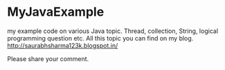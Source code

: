 # MyJavaExample
my example code on various Java topic. Thread, collection, String, logical programming question etc. All this topic you can find on my blog. 
http://saurabhsharma123k.blogspot.in/

Please share your comment. 

